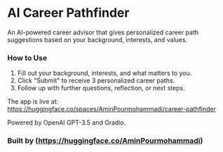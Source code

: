 # AI Career Pathfinder

An AI-powered career advisor that gives personalized career path suggestions based on your background, interests, and values.

### How to Use
1. Fill out your background, interests, and what matters to you.
2. Click "Submit" to receive 3 personalized career paths.
3. Follow up with further questions, reflection, or next steps.

The app is live at:
https://huggingface.co/spaces/AminPourmohammadi/career-pathfinder

Powered by OpenAI GPT-3.5 and Gradio.

### Built by (https://huggingface.co/AminPourmohammadi)

